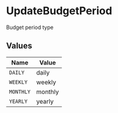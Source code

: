# UpdateBudgetPeriod

Budget period type


## Values

| Name      | Value     |
| --------- | --------- |
| `DAILY`   | daily     |
| `WEEKLY`  | weekly    |
| `MONTHLY` | monthly   |
| `YEARLY`  | yearly    |